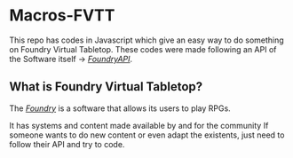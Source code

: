 # Macros-FVTT

This repo has codes in Javascript which give an easy way to do something on Foundry Virtual Tabletop.
These codes were made following an API of the Software itself &rarr; *[FoundryAPI](https://foundryvtt.com/api/v9/)*.

## What is Foundry Virtual Tabletop?

The *[Foundry](https://foundryvtt.com)* is a software that allows its users to play RPGs.

It has systems and content made available by and for the community
If someone wants to do new content or even adapt the existents, just need to follow their API and try to code.
